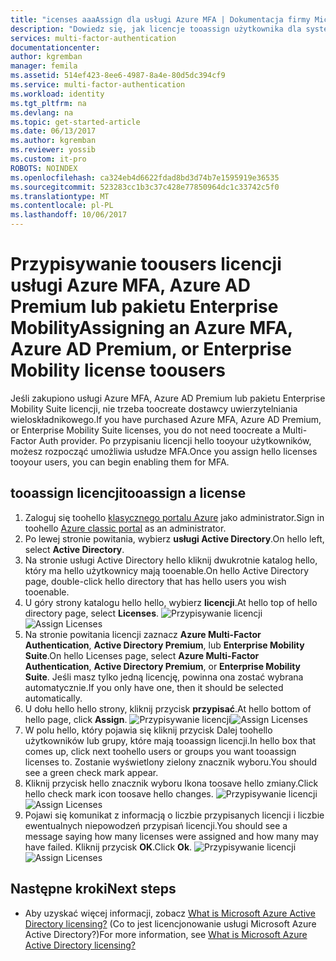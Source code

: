 ```yaml
---
title: "icenses aaaAssign dla usługi Azure MFA | Dokumentacja firmy Microsoft"
description: "Dowiedz się, jak licencje tooassign użytkownika dla systemu Microsoft Azure Multi-Factor Authentication."
services: multi-factor-authentication
documentationcenter: 
author: kgremban
manager: femila
ms.assetid: 514ef423-8ee6-4987-8a4e-80d5dc394cf9
ms.service: multi-factor-authentication
ms.workload: identity
ms.tgt_pltfrm: na
ms.devlang: na
ms.topic: get-started-article
ms.date: 06/13/2017
ms.author: kgremban
ms.reviewer: yossib
ms.custom: it-pro
ROBOTS: NOINDEX
ms.openlocfilehash: ca324eb4d6622fdad8bd3d74b7e1595919e36535
ms.sourcegitcommit: 523283cc1b3c37c428e77850964dc1c33742c5f0
ms.translationtype: MT
ms.contentlocale: pl-PL
ms.lasthandoff: 10/06/2017
---
```

# <a name="assigning-an-azure-mfa-azure-ad-premium-or-enterprise-mobility-license-toousers"></a><span data-ttu-id="fc8ea-103">Przypisywanie toousers licencji usługi Azure MFA, Azure AD Premium lub pakietu Enterprise Mobility</span><span class="sxs-lookup"><span data-stu-id="fc8ea-103">Assigning an Azure MFA, Azure AD Premium, or Enterprise Mobility license toousers</span></span>
<span data-ttu-id="fc8ea-104">Jeśli zakupiono usługi Azure MFA, Azure AD Premium lub pakietu Enterprise Mobility Suite licencji, nie trzeba toocreate dostawcy uwierzytelniania wieloskładnikowego.</span><span class="sxs-lookup"><span data-stu-id="fc8ea-104">If you have purchased Azure MFA, Azure AD Premium, or Enterprise Mobility Suite licenses, you do not need toocreate a Multi-Factor Auth provider.</span></span> <span data-ttu-id="fc8ea-105">Po przypisaniu licencji hello tooyour użytkowników, możesz rozpocząć umożliwia usłudze MFA.</span><span class="sxs-lookup"><span data-stu-id="fc8ea-105">Once you assign hello licenses tooyour users, you can begin enabling them for MFA.</span></span>

## <a name="tooassign-a-license"></a><span data-ttu-id="fc8ea-106">tooassign licencji</span><span class="sxs-lookup"><span data-stu-id="fc8ea-106">tooassign a license</span></span>
1. <span data-ttu-id="fc8ea-107">Zaloguj się toohello [klasycznego portalu Azure](https://manage.windowsazure.com) jako administrator.</span><span class="sxs-lookup"><span data-stu-id="fc8ea-107">Sign in toohello [Azure classic portal](https://manage.windowsazure.com) as an administrator.</span></span>
2. <span data-ttu-id="fc8ea-108">Po lewej stronie powitania, wybierz **usługi Active Directory**.</span><span class="sxs-lookup"><span data-stu-id="fc8ea-108">On hello left, select **Active Directory**.</span></span>
3. <span data-ttu-id="fc8ea-109">Na stronie usługi Active Directory hello kliknij dwukrotnie katalog hello, który ma hello użytkownicy mają tooenable.</span><span class="sxs-lookup"><span data-stu-id="fc8ea-109">On hello Active Directory page, double-click hello directory that has hello users you wish tooenable.</span></span>
4. <span data-ttu-id="fc8ea-110">U góry strony katalogu hello hello, wybierz **licencji**.</span><span class="sxs-lookup"><span data-stu-id="fc8ea-110">At hello top of hello directory page, select **Licenses**.</span></span>
   <span data-ttu-id="fc8ea-111">![Przypisywanie licencji](./media/multi-factor-authentication-get-started-assign-licenses/assign1.png)</span><span class="sxs-lookup"><span data-stu-id="fc8ea-111">![Assign Licenses](./media/multi-factor-authentication-get-started-assign-licenses/assign1.png)</span></span>
5. <span data-ttu-id="fc8ea-112">Na stronie powitania licencji zaznacz **Azure Multi-Factor Authentication**, **Active Directory Premium**, lub **Enterprise Mobility Suite**.</span><span class="sxs-lookup"><span data-stu-id="fc8ea-112">On hello Licenses page, select **Azure Multi-Factor Authentication**, **Active Directory Premium**, or **Enterprise Mobility Suite**.</span></span>  <span data-ttu-id="fc8ea-113">Jeśli masz tylko jedną licencję, powinna ona zostać wybrana automatycznie.</span><span class="sxs-lookup"><span data-stu-id="fc8ea-113">If you only have one, then it should be selected automatically.</span></span>
6. <span data-ttu-id="fc8ea-114">U dołu hello hello strony, kliknij przycisk **przypisać**.</span><span class="sxs-lookup"><span data-stu-id="fc8ea-114">At hello bottom of hello page, click **Assign**.</span></span>
   <span data-ttu-id="fc8ea-115">![Przypisywanie licencji](./media/multi-factor-authentication-get-started-assign-licenses/assign3.png)</span><span class="sxs-lookup"><span data-stu-id="fc8ea-115">![Assign Licenses](./media/multi-factor-authentication-get-started-assign-licenses/assign3.png)</span></span>
7. <span data-ttu-id="fc8ea-116">W polu hello, który pojawia się kliknij przycisk Dalej toohello użytkowników lub grupy, które mają tooassign licencji.</span><span class="sxs-lookup"><span data-stu-id="fc8ea-116">In hello box that comes up, click next toohello users or groups you want tooassign licenses to.</span></span>  <span data-ttu-id="fc8ea-117">Zostanie wyświetlony zielony znacznik wyboru.</span><span class="sxs-lookup"><span data-stu-id="fc8ea-117">You should see a green check mark appear.</span></span>
8. <span data-ttu-id="fc8ea-118">Kliknij przycisk hello znacznik wyboru Ikona toosave hello zmiany.</span><span class="sxs-lookup"><span data-stu-id="fc8ea-118">Click hello check mark icon toosave hello changes.</span></span>
   <span data-ttu-id="fc8ea-119">![Przypisywanie licencji](./media/multi-factor-authentication-get-started-assign-licenses/assign4.png)</span><span class="sxs-lookup"><span data-stu-id="fc8ea-119">![Assign Licenses](./media/multi-factor-authentication-get-started-assign-licenses/assign4.png)</span></span>
9. <span data-ttu-id="fc8ea-120">Pojawi się komunikat z informacją o liczbie przypisanych licencji i liczbie ewentualnych niepowodzeń przypisań licencji.</span><span class="sxs-lookup"><span data-stu-id="fc8ea-120">You should see a message saying how many licenses were assigned and how many may have failed.</span></span>  <span data-ttu-id="fc8ea-121">Kliknij przycisk **OK**.</span><span class="sxs-lookup"><span data-stu-id="fc8ea-121">Click **Ok**.</span></span>
   <span data-ttu-id="fc8ea-122">![Przypisywanie licencji](./media/multi-factor-authentication-get-started-assign-licenses/assign5.png)</span><span class="sxs-lookup"><span data-stu-id="fc8ea-122">![Assign Licenses](./media/multi-factor-authentication-get-started-assign-licenses/assign5.png)</span></span>

## <a name="next-steps"></a><span data-ttu-id="fc8ea-123">Następne kroki</span><span class="sxs-lookup"><span data-stu-id="fc8ea-123">Next steps</span></span>

- <span data-ttu-id="fc8ea-124">Aby uzyskać więcej informacji, zobacz [What is Microsoft Azure Active Directory licensing?](../active-directory/active-directory-licensing-what-is.md) (Co to jest licencjonowanie usługi Microsoft Azure Active Directory?)</span><span class="sxs-lookup"><span data-stu-id="fc8ea-124">For more information, see [What is Microsoft Azure Active Directory licensing?](../active-directory/active-directory-licensing-what-is.md)</span></span>
